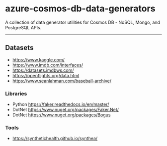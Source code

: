 # azure-cosmos-db-data-generators

A collection of data generator utilities for Cosmos DB - NoSQL, Mongo, and PostgreSQL APIs.

---

## Datasets

- https://www.kaggle.com/
- https://www.imdb.com/interfaces/
- https://datasets.imdbws.com/
- https://openflights.org/data.html
- https://www.seanlahman.com/baseball-archive/

### Libraries

- Python https://faker.readthedocs.io/en/master/
- DotNet https://www.nuget.org/packages/Faker.Net/
- DotNet https://www.nuget.org/packages/Bogus

### Tools

- https://synthetichealth.github.io/synthea/
